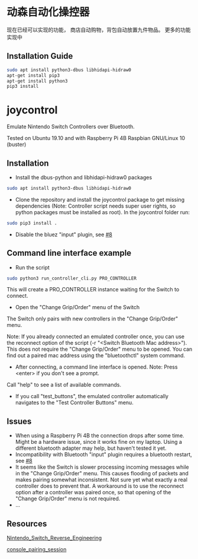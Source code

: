 # 动森自动化操控器

现在已经可以实现的功能， 商店自动购物，背包自动放置九件物品。
更多的功能实现中

## Installation Guide 

```bash
sudo apt install python3-dbus libhidapi-hidraw0
apt-get install pip3
apt-get install python3
pip3 install 
```



# joycontrol
Emulate Nintendo Switch Controllers over Bluetooth.

Tested on Ubuntu 19.10 and with Raspberry Pi 4B Raspbian GNU/Linux 10 (buster)

## Installation
- Install the dbus-python and libhidapi-hidraw0 packages
```bash
sudo apt install python3-dbus libhidapi-hidraw0
```
- Clone the repository and install the joycontrol package to get missing dependencies (Note: Controller script needs super user rights, so python packages must be installed as root). In the joycontrol folder run:

```bash
sudo pip3 install .
```
- Disable the bluez "input" plugin, see [#8](https://github.com/mart1nro/joycontrol/issues/8)

## Command line interface example
- Run the script
```bash
sudo python3 run_controller_cli.py PRO_CONTROLLER
```
This will create a PRO_CONTROLLER instance waiting for the Switch to connect.

- Open the "Change Grip/Order" menu of the Switch

The Switch only pairs with new controllers in the "Change Grip/Order" menu.

Note: If you already connected an emulated controller once, you can use the reconnect option of the script (-r "\<Switch Bluetooth Mac address>").
This does not require the "Change Grip/Order" menu to be opened. You can find out a paired mac address using the "bluetoothctl" system command.

- After connecting, a command line interface is opened. Note: Press \<enter> if you don't see a prompt.

Call "help" to see a list of available commands.

- If you call "test_buttons", the emulated controller automatically navigates to the "Test Controller Buttons" menu. 


## Issues
- When using a Raspberry Pi 4B the connection drops after some time. Might be a hardware issue, since it works fine on my laptop. Using a different bluetooth adapter may help, but haven't tested it yet.
- Incompatibility with Bluetooth "input" plugin requires a bluetooth restart, see [#8](https://github.com/mart1nro/joycontrol/issues/8)
- It seems like the Switch is slower processing incoming messages while in the "Change Grip/Order" menu.
  This causes flooding of packets and makes pairing somewhat inconsistent.
  Not sure yet what exactly a real controller does to prevent that.
  A workaround is to use the reconnect option after a controller was paired once, so that
  opening of the "Change Grip/Order" menu is not required.
- ...


## Resources

[Nintendo_Switch_Reverse_Engineering](https://github.com/dekuNukem/Nintendo_Switch_Reverse_Engineering)

[console_pairing_session](https://github.com/timmeh87/switchnotes/blob/master/console_pairing_session)
